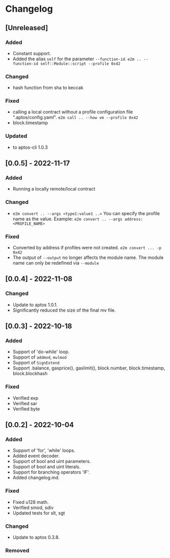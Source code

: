 # Changelog

## [Unreleased]
### Added
- Constant support.
- Added the alias `self` for the parameter `--function-id`. `e2m .. --function-id self::Module::script --profile 0x42`

### Changed
-  hash function from sha to keccak

### Fixed
- calling a local contract without a profile configuration file ".aptos/config.yaml". `e2m call .. --how vm --profile 0x42`
- block.timestamp

### Updated
- to aptos-cli 1.0.3

## [0.0.5] - 2022-11-17
### Added
- Running a locally remote/local contract
### Changed
- `e2m convert .. --args <type1:value1 ..>` You can specify the profile name as the value. Example: `e2m convert .. --args address:<PROFILE_NAME>`
### Fixed
-  Converted by address if profiles were not created. `e2m convert ... -p 0x42`
-  The output of `--output` no longer affects the module name. The module name can only be redefined via `--module`

## [0.0.4] - 2022-11-08

### Changed
- Update to aptos 1.0.1.
- Significantly reduced the size of the final mv file.

## [0.0.3] - 2022-10-18

### Added
- Support of 'do-while' loop.
- Support of `addmod`, `mulmod`
- Support of `SignExtend`
- Support <ACCOUNT>.balance, gasprice(), gaslimit(), block.number, block.timestamp, block.blockhash

### Fixed
- Verified exp
- Verified sar
- Verified byte

## [0.0.2] - 2022-10-04

### Added

- Support of 'for', 'while' loops.
- Added event decoder.
- Support of bool and uint parameters.
- Support of bool and uint literals.
- Support for branching operators 'IF'.
- Added changelog.md.

### Fixed

- Fixed u128 math.
- Verified smod, sdiv
- Updated tests for slt, sgt

### Changed

- Update to aptos 0.3.8.

### Removed
